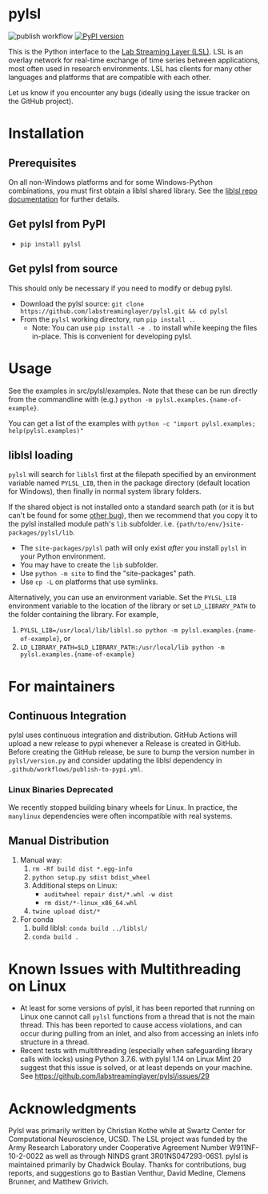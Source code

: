 # pylsl

![publish workflow](https://github.com/labstreaminglayer/pylsl/actions/workflows/publish-to-pypi.yml/badge.svg)
[![PyPI version](https://badge.fury.io/py/pylsl.svg)](https://badge.fury.io/py/pylsl)

This is the Python interface to the [Lab Streaming Layer (LSL)](https://github.com/sccn/labstreaminglayer).
LSL is an overlay network for real-time exchange of time series between applications,
most often used in research environments. LSL has clients for many other languages
and platforms that are compatible with each other.

Let us know if you encounter any bugs (ideally using the issue tracker on
the GitHub project).

# Installation

## Prerequisites

On all non-Windows platforms and for some Windows-Python combinations, you must first obtain a liblsl shared library. See the [liblsl repo documentation](https://github.com/sccn/liblsl) for further details.

## Get pylsl from PyPI

* `pip install pylsl`

## Get pylsl from source

This should only be necessary if you need to modify or debug pylsl.

* Download the pylsl source: `git clone https://github.com/labstreaminglayer/pylsl.git && cd pylsl`
* From the `pylsl` working directory, run `pip install .`.
    * Note: You can use `pip install -e .` to install while keeping the files in-place. This is convenient for developing pylsl.

# Usage

See the examples in src/pylsl/examples. Note that these can be run directly from the commandline with (e.g.) `python -m pylsl.examples.{name-of-example}`.

You can get a list of the examples with `python -c "import pylsl.examples; help(pylsl.examples)"`

## liblsl loading

`pylsl` will search for `liblsl` first at the filepath specified by an environment variable named `PYLSL_LIB`, then in the package directory (default location for Windows), then finally in normal system library folders.

If the shared object is not installed onto a standard search path (or it is but can't be found for some [other bug](https://github.com/labstreaminglayer/pylsl/issues/48)), then we recommend that you copy it to the pylsl installed module path's `lib` subfolder. i.e. `{path/to/env/}site-packages/pylsl/lib`.

* The `site-packages/pylsl` path will only exist _after_ you install `pylsl` in your Python environment.
* You may have to create the `lib` subfolder.
* Use `python -m site` to find the "site-packages" path.
* Use `cp -L` on platforms that use symlinks.

Alternatively, you can use an environment variable. Set the `PYLSL_LIB` environment variable to the location of the library or set `LD_LIBRARY_PATH` to the folder containing the library. For example,

1. `PYLSL_LIB=/usr/local/lib/liblsl.so python -m pylsl.examples.{name-of-example}`, or
2. `LD_LIBRARY_PATH=$LD_LIBRARY_PATH:/usr/local/lib python -m pylsl.examples.{name-of-example}`

# For maintainers

## Continuous Integration

pylsl uses continuous integration and distribution. GitHub Actions will upload a new release to pypi whenever a Release is created in GitHub.
Before creating the GitHub release, be sure to bump the version number in `pylsl/version.py` and consider updating the liblsl dependency
in `.github/workflows/publish-to-pypi.yml`.

### Linux Binaries Deprecated

We recently stopped building binary wheels for Linux. In practice, the `manylinux` dependencies were often incompatible with real systems.

## Manual Distribution

1. Manual way:
    1. `rm -Rf build dist *.egg-info`
    1. `python setup.py sdist bdist_wheel`
    1. Additional steps on Linux:
        * `auditwheel repair dist/*.whl -w dist`
        * `rm dist/*-linux_x86_64.whl`
    1. `twine upload dist/*`
1. For conda
    1. build liblsl: `conda build ../liblsl/`
    1. `conda build .`

# Known Issues with Multithreading on Linux

* At least for some versions of pylsl, it has been reported that running on Linux one cannot call ``pylsl`` functions from a thread that is not the main thread. This has been reported to cause access violations, and can occur during pulling from an inlet, and also from accessing an inlets info structure in a thread.
* Recent tests with multithreading (especially when safeguarding library calls with locks) using Python 3.7.6. with pylsl 1.14 on Linux Mint 20 suggest that this issue is solved, or at least depends on your machine. See https://github.com/labstreaminglayer/pylsl/issues/29

# Acknowledgments

Pylsl was primarily written by Christian Kothe while at Swartz Center for Computational Neuroscience, UCSD. The LSL project was funded by the Army Research Laboratory under Cooperative Agreement Number W911NF-10-2-0022 as well as through NINDS grant 3R01NS047293-06S1. pylsl is maintained primarily by Chadwick Boulay. Thanks for contributions, bug reports, and suggestions go to Bastian Venthur, David Medine, Clemens Brunner, and Matthew Grivich.
